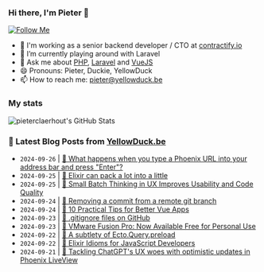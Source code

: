 ### Hi there, I'm Pieter 👋  
[![Follow Me](https://img.shields.io/github/followers/pieterclaerhout?label=Follow&style=social)](https://github.com/pieterclaerhout)

- 🏢 I'm working as a senior backend developer / CTO at [contractify.io](https://contractify.io)
- 🌱 I’m currently playing around with Laravel
- 💬 Ask me about [PHP](https://php.net), [Laravel](http://laravel.com) and [VueJS](https://vuejs.org)
- 😄 Pronouns: Pieter, Duckie, YellowDuck
- 📫 How to reach me: pieter@yellowduck.be

### My stats

![pieterclaerhout's GitHub Stats](https://github-readme-stats.vercel.app/api?username=pieterclaerhout&show_icons=true&count_private=true&line_height=40)

### 📩 Latest Blog Posts from [YellowDuck.be](https://www.yellowduck.be/)
<!-- BLOG-POST-LIST:START -->
- `2024-09-26` | [🔗 What happens when you type a Phoenix URL into your address bar and press &quot;Enter&quot;?](https://www.yellowduck.be/posts/what-happens-when-you-type-a-phoenix-url-into-your-address-bar-and-press-enter)  
- `2024-09-25` | [🐥 Elixir can pack a lot into a little](https://www.yellowduck.be/posts/elixir-can-pack-a-lot-into-a-little)  
- `2024-09-25` | [🔗 Small Batch Thinking in UX Improves Usability and Code Quality](https://www.yellowduck.be/posts/small-batch-thinking-in-ux-improves-usability-and-code-quality)  
- `2024-09-24` | [🐥 Removing a commit from a remote git branch](https://www.yellowduck.be/posts/removing-a-commit-from-a-remote-git-branch)  
- `2024-09-24` | [🔗 10 Practical Tips for Better Vue Apps](https://www.yellowduck.be/posts/10-practical-tips-for-better-vue-apps-vue-school-articles)  
- `2024-09-23` | [🐥 .gitignore files on GitHub](https://www.yellowduck.be/posts/gitignore-files-on-github)  
- `2024-09-23` | [🔗 VMware Fusion Pro: Now Available Free for Personal Use](https://www.yellowduck.be/posts/vmware-fusion-pro-now-available-free-for-personal-use)  
- `2024-09-22` | [🐥 A subtlety of Ecto.Query.preload](https://www.yellowduck.be/posts/a-subtlety-of-ecto-query-preload)  
- `2024-09-22` | [🔗 Elixir Idioms for JavaScript Developers](https://www.yellowduck.be/posts/elixir-idioms-for-javascript-developers-pspdfkit)  
- `2024-09-21` | [🔗 Tackling ChatGPT&#39;s UX woes with optimistic updates in Phoenix LiveView](https://www.yellowduck.be/posts/tackling-chatgpts-ux-woes-with-optimistic-updates-in-phoenix-liveview)  

<!-- BLOG-POST-LIST:END -->
